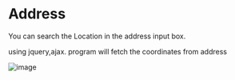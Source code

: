 # Address

You can search the Location in the address input box.

using jquery,ajax. program will fetch the coordinates from address


![image](https://user-images.githubusercontent.com/23116174/164958798-0034fc71-ae32-40e9-b6e3-7de57f097f05.png)
